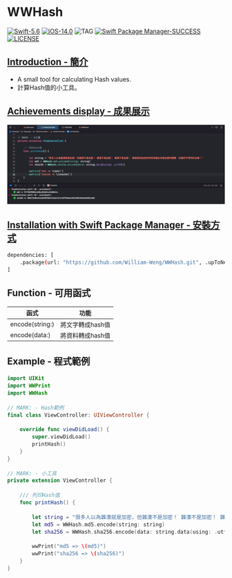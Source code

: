 # WWHash

[![Swift-5.6](https://img.shields.io/badge/Swift-5.6-orange.svg?style=flat)](https://developer.apple.com/swift/) [![iOS-14.0](https://img.shields.io/badge/iOS-14.0-pink.svg?style=flat)](https://developer.apple.com/swift/) ![TAG](https://img.shields.io/github/v/tag/William-Weng/WWHash) [![Swift Package Manager-SUCCESS](https://img.shields.io/badge/Swift_Package_Manager-SUCCESS-blue.svg?style=flat)](https://developer.apple.com/swift/) [![LICENSE](https://img.shields.io/badge/LICENSE-MIT-yellow.svg?style=flat)](https://developer.apple.com/swift/)

## [Introduction - 簡介](https://swiftpackageindex.com/William-Weng)
- A small tool for calculating Hash values.
- 計算Hash值的小工具。

## [Achievements display - 成果展示](https://www.hkweb.com.hk/blog/ui設計基礎知識：引導頁對ui設計到底有什麼作用/)
![WWTypewriterLabel](./Example.png)

## [Installation with Swift Package Manager - 安裝方式](https://medium.com/彼得潘的-swift-ios-app-開發問題解答集/使用-spm-安裝第三方套件-xcode-11-新功能-2c4ffcf85b4b)

```bash
dependencies: [
    .package(url: "https://github.com/William-Weng/WWHash.git", .upToNextMajor(from: "1.0.0"))
]
```

## Function - 可用函式

|函式|功能|
|-|-|
|encode(string:)|將文字轉成hash值|
|encode(data:)|將資料轉成hash值|

## Example - 程式範例
```swift
import UIKit
import WWPrint
import WWHash

// MARK: - Hash範例
final class ViewController: UIViewController {

    override func viewDidLoad() {
        super.viewDidLoad()
        printHash()
    }
}

// MARK: - 小工具
private extension ViewController {
    
    /// 列印Hash值
    func printHash() {
        
        let string = "很多人以為雜湊就是加密，但雜湊不是加密！ 雜湊不是加密！ 雜湊不是加密！ 雜湊是因為他的特性很適合來做加密的運算，但真的不等同於加密！"
        let md5 = WWHash.md5.encode(string: string)
        let sha256 = WWHash.sha256.encode(data: string.data(using: .utf8)!)
        
        wwPrint("md5 => \(md5)")
        wwPrint("sha256 => \(sha256)")
    }
}

```
